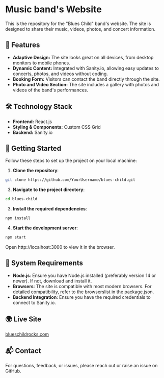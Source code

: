 # Music band's Website

This is the repository for the "Blues Child" band's website. The site is designed to share their music, videos, photos, and concert information.

## 🎤 Features

- **Adaptive Design:** The site looks great on all devices, from desktop monitors to mobile phones.
- **Dynamic Content:** Integrated with Sanity.io, allowing easy updates to concerts, photos, and videos without coding.
- **Booking Form:** Visitors can contact the band directly through the site.
- **Photo and Video Section:** The site includes a gallery with photos and videos of the band's performances.

## 🛠 Technology Stack

- **Frontend:** React.js
- **Styling & Components:** Custom CSS Grid
- **Backend:** Sanity.io

## 🚀 Getting Started

Follow these steps to set up the project on your local machine:

1. **Clone the repository**:
  ```bash
  git clone https://github.com/YourUsername/blues-child.git
  ```
3. **Navigate to the project directory**:
  ```bash
  cd blues-child
  ```
3. **Install the required dependencies**:
  ```bash
  npm install
  ```
4. **Start the development server**:
  ```bash
  npm start
  ```
Open http://localhost:3000 to view it in the browser.

## 🔧 System Requirements

- **Node.js**: Ensure you have Node.js installed (preferably version 14 or newer). If not, download and install it.
- **Browsers**: The site is compatible with most modern browsers. For detailed compatibility, refer to the browserslist in the package.json.
- **Backend Integration**: Ensure you have the required credentials to connect to Sanity.io.

## 🌍 Live Site

[blueschildrocks.com](https://www.blueschildrocks.com)

## 📬 Contact

For questions, feedback, or issues, please reach out or raise an issue on GitHub.
